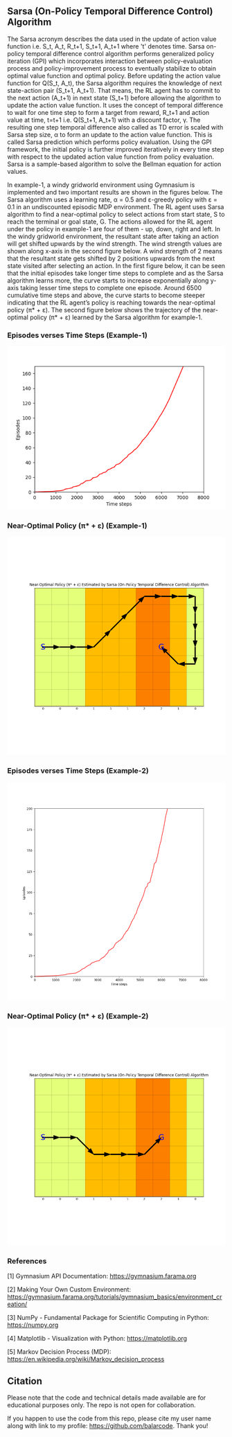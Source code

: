 ## Sarsa (On-Policy Temporal Difference Control) Algorithm

The Sarsa acronym describes the data used in the update of action value function i.e. S_t, A_t, R_t+1, S_t+1, A_t+1 where 't' denotes time. Sarsa on-policy temporal difference control algorithm performs generalized policy iteration (GPI) which incorporates interaction between policy-evaluation process and policy-improvement process to eventually stabilize to obtain optimal value function and optimal policy. Before updating the action value function for Q(S_t, A_t), the Sarsa algorithm requires the knowledge of next state-action pair (S_t+1, A_t+1). That means, the RL agent has to commit to the next action (A_t+1) in next state (S_t+1) before allowing the algorithm to update the action value function. It uses the concept of temporal difference to wait for one time step to form a target from reward, R_t+1 and action value at time, t=t+1 i.e. Q(S_t+1, A_t+1) with a discount factor, γ. The resulting one step temporal difference also called as TD error is scaled with Sarsa step size, α to form an update to the action value function. This is called Sarsa prediction which performs policy evaluation. Using the GPI framework, the initial policy is further improved iteratively in every time step with respect to the updated action value function from policy evaluation. Sarsa is a sample-based algorithm to solve the Bellman equation for action values.

In example-1, a windy gridworld environment using Gymnasium is implemented and two important results are shown in the figures below. The Sarsa algorithm uses a learning rate, α = 0.5 and ε-greedy policy with ε = 0.1 in an undiscounted episodic MDP environment. The RL agent uses Sarsa algorithm to find a near-optimal policy to select actions from start state, S to reach the terminal or goal state, G. The actions allowed for the RL agent under the policy in example-1 are four of them - up, down, right and left. In the windy gridworld environment, the resultant state after taking an action will get shifted upwards by the wind strength. The wind strength values are shown along x-axis in the second figure below. A wind strength of 2 means that the resultant state gets shifted by 2 positions upwards from the next state visited after selecting an action. In the first figure below, it can be seen that the initial episodes take longer time steps to complete and as the Sarsa algorithm learns more, the curve starts to increase exponentially along y-axis taking lesser time steps to complete one episode. Around 6500 cumulative time steps and above, the curve starts to become steeper indicating that the RL agent’s policy is reaching towards the near-optimal policy (π* + ε). The second figure below shows the trajectory of the near-optimal policy (π* + ε) learned by the Sarsa algorithm for example-1.

### Episodes verses Time Steps (Example-1)

![Example 1_Episodes_versus_Time_Steps](results/example_1_figure_1.png)

### Near-Optimal Policy (π* + ε) (Example-1)

![Example 1 Near_Optimal_Policy](results/example_1_figure_2.png)

### Episodes verses Time Steps (Example-2)

![Example 1_Episodes_versus_Time_Steps](results/example_2_figure_1.png)

### Near-Optimal Policy (π* + ε) (Example-2)

![Example 1 Near_Optimal_Policy](results/example_2_figure_2.png)

### References

[1] Gymnasium API Documentation: https://gymnasium.farama.org

[2] Making Your Own Custom Environment: https://gymnasium.farama.org/tutorials/gymnasium_basics/environment_creation/

[3] NumPy - Fundamental Package for Scientific Computing in Python: https://numpy.org

[4] Matplotlib - Visualization with Python: https://matplotlib.org

[5] Markov Decision Process (MDP): https://en.wikipedia.org/wiki/Markov_decision_process

## Citation

Please note that the code and technical details made available are for educational purposes only. The repo is not open for collaboration.

If you happen to use the code from this repo, please cite my user name along with link to my profile: https://github.com/balarcode. Thank you!
